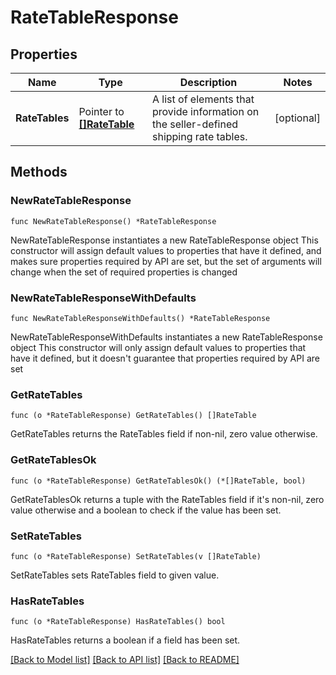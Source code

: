 # RateTableResponse

## Properties

Name | Type | Description | Notes
------------ | ------------- | ------------- | -------------
**RateTables** | Pointer to [**[]RateTable**](RateTable.md) | A list of elements that provide information on the seller-defined shipping rate tables. | [optional] 

## Methods

### NewRateTableResponse

`func NewRateTableResponse() *RateTableResponse`

NewRateTableResponse instantiates a new RateTableResponse object
This constructor will assign default values to properties that have it defined,
and makes sure properties required by API are set, but the set of arguments
will change when the set of required properties is changed

### NewRateTableResponseWithDefaults

`func NewRateTableResponseWithDefaults() *RateTableResponse`

NewRateTableResponseWithDefaults instantiates a new RateTableResponse object
This constructor will only assign default values to properties that have it defined,
but it doesn't guarantee that properties required by API are set

### GetRateTables

`func (o *RateTableResponse) GetRateTables() []RateTable`

GetRateTables returns the RateTables field if non-nil, zero value otherwise.

### GetRateTablesOk

`func (o *RateTableResponse) GetRateTablesOk() (*[]RateTable, bool)`

GetRateTablesOk returns a tuple with the RateTables field if it's non-nil, zero value otherwise
and a boolean to check if the value has been set.

### SetRateTables

`func (o *RateTableResponse) SetRateTables(v []RateTable)`

SetRateTables sets RateTables field to given value.

### HasRateTables

`func (o *RateTableResponse) HasRateTables() bool`

HasRateTables returns a boolean if a field has been set.


[[Back to Model list]](../README.md#documentation-for-models) [[Back to API list]](../README.md#documentation-for-api-endpoints) [[Back to README]](../README.md)


